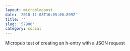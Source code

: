 ```yaml
---
layout: microblogpost
date: '2018-11-08T16:05:00.899Z'
title: ''
slug: '57900'
category: social
---
```

Micropub test of creating an h-entry with a JSON request
